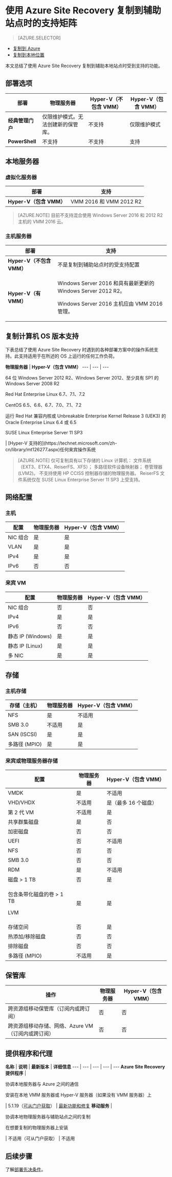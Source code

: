 <properties
    pageTitle="使用 Azure Site Recovery 复制到辅助站点时的支持矩阵 | Azure"
    description="汇总了 Azure Site Recovery 支持的操作系统和组件"
    services="site-recovery"
    documentationcenter=""
    author="rayne-wiselman"
    manager="jwhit"
    editor="" />
<tags
    ms.service="site-recovery"
    ms.devlang="na"
    ms.topic="article"
    ms.tgt_pltfrm="na"
    ms.workload="storage-backup-recovery"
    ms.date="02/08/2017"
    wacn.date="03/03/2017"
    ms.author="raynew" />  


# 使用 Azure Site Recovery 复制到辅助站点时的支持矩阵
>[AZURE.SELECTOR]
- [复制到 Azure](/documentation/articles/site-recovery-support-matrix-to-azure/)
- [复制到本地位置](/documentation/articles/site-recovery-support-matrix-to-sec-site/)

本文总结了使用 Azure Site Recovery 复制到辅助本地站点时受到支持的功能。

## 部署选项

**部署** | **物理服务器** | **Hyper-V（不包含 VMM）** | **Hyper-V（包含 VMM）**
--- | --- | --- | ---
**经典管理门户** | 仅限维护模式。无法创建新的保管库。 | 不支持 | 仅限维护模式
**PowerShell** | 不支持 | 不支持 | 支持

## 本地服务器

### 虚拟化服务器

**部署** | **支持**
--- | ---
**Hyper-V（包含 VMM）** | VMM 2016 和 VMM 2012 R2

  >[AZURE.NOTE]
  目前不支持混合使用 Windows Server 2016 和 2012 R2 主机的 VMM 2016 云。

### 主机服务器

**部署** | **支持**
--- | ---
**Hyper-V（不包含 VMM）** | 不是复制到辅助站点时的受支持配置
**Hyper-V（有 VMM）** |<p> Windows Server 2016 和具有最新更新的 Windows Server 2012 R2。</p><p> Windows Server 2016 主机应由 VMM 2016 管理。</p>

## 复制计算机 OS 版本支持
下表总结了使用 Azure Site Recovery 时遇到的各种部署方案中的操作系统支持。此支持适用于在所述的 OS 上运行的任何工作负荷。

**物理服务器** | **Hyper-V（包含 VMM）**
--- | --- | ---
<p>64 位 Windows Server 2012 R2、Windows Server 2012、至少具有 SP1 的 Windows Server 2008 R2</p><p>Red Hat Enterprise Linux 6.7、7.1、7.2</p><p>CentOS 6.5、6.6、6.7、7.0、7.1、7.2</p><p>运行 Red Hat 兼容内核或 Unbreakable Enterprise Kernel Release 3 (UEK3) 的 Oracle Enterprise Linux 6.4 或 6.5</p><p>SUSE Linux Enterprise Server 11 SP3 </p>| [Hyper-V 支持的](https://technet.microsoft.com/zh-cn/library/mt126277.aspx)任何来宾操作系统

>[AZURE.NOTE]
仅可复制具有以下存储的 Linux 计算机：
文件系统（EXT3、ETX4、ReiserFS、XFS）；
多路径软件设备映射器；
卷管理器 (LVM2)。
不支持使用 HP CCISS 控制器存储的物理服务器。
ReiserFS 文件系统仅在 SUSE Linux Enterprise Server 11 SP3 上受支持。

## 网络配置

### 主机

**配置** | **物理服务器** | **Hyper-V（包含 VMM）**
--- | --- | ---
NIC 组合 | 是 | 是
VLAN | 是 | 是
IPv4 | 是 | 是
IPv6 | 否 | 否

### 来宾 VM

**配置** | **物理服务器** | **Hyper-V（包含 VMM）**
--- | --- | ---
NIC 组合 | 否 | 否
IPv4 | 是 | 是
IPv6 | 否 | 否
静态 IP (Windows) | 是 | 是
静态 IP (Linux) | 是 | 是
多 NIC | 是 | 是


## 存储

### 主机存储

**存储（主机）** | **物理服务器** | **Hyper-V（包含 VMM）**
--- | --- | ---
NFS | 是 | 不适用
SMB 3.0 | 不适用 | 是
SAN (ISCSI) | 是 | 是
多路径 (MPIO) | 是 | 是

### 来宾或物理服务器存储

**配置** | **物理服务器** | **Hyper-V（包含 VMM）**
--- | --- | ---
VMDK | 是 | 不适用
VHD/VHDX | 不适用 | 是（最多 16 个磁盘）
第 2 代 VM | 不适用 | 是
共享群集磁盘 | 是 | 否
加密磁盘 | 否 | 否
UEFI| 否 | 不适用
NFS | 否 | 否
SMB 3.0 | 否 | 否
RDM | 是 | 不适用
磁盘 > 1 TB | 否 | 是
<p>包含条带化磁盘的卷 > 1 TB</p><p> LVM </p>| 是 | 是
存储空间 | 否 | 是
热添加/移除磁盘 | 否 | 否
排除磁盘 | 否 | 否
多路径 (MPIO) | 不适用 | 是

## 保管库

**操作** | **物理服务器** | **Hyper-V（包含 VMM）**
--- | --- | ---
跨资源组移动保管库（订阅内或跨订阅） | 否 | 否
跨资源组移动存储、网络、Azure VM（订阅内或跨订阅） | 否 | 否

## 提供程序和代理

**名称** | **说明** | **最新版本** | **详细信息**
--- | --- | --- | --- | ---
**Azure Site Recovery 提供程序** | <p>协调本地服务器与 Azure 之间的通信</p><p>安装在本地 VMM 服务器或 Hyper-V 服务器（如果没有 VMM 服务器）上 </p>| 5\.1.19（[可从门户获取](http://aka.ms/downloaddra)） | [最新功能和修复](https://support.microsoft.com/zh-cn/kb/3155002)
**移动服务** | <p>协调本地物理服务器与辅助站点之间的复制</p><p>在想要复制的物理服务器上安装</p> | 不适用（可从门户获取） | 不适用


## 后续步骤

了解[部署先决条件](/documentation/articles/site-recovery-prereq/)。

<!---HONumber=Mooncake_0227_2017-->